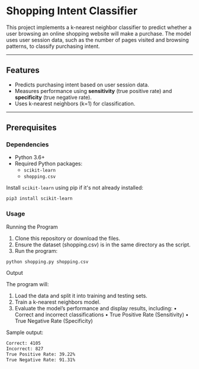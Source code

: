 # Shopping Intent Classifier

This project implements a k-nearest neighbor classifier to predict whether a user browsing an online shopping website will make a purchase. The model uses user session data, such as the number of pages visited and browsing patterns, to classify purchasing intent.

---

## Features

- Predicts purchasing intent based on user session data.
- Measures performance using **sensitivity** (true positive rate) and **specificity** (true negative rate).
- Uses k-nearest neighbors (k=1) for classification.

---

## Prerequisites

### Dependencies

- Python 3.6+
- Required Python packages:
  - `scikit-learn`
  - `shopping.csv`

Install `scikit-learn` using pip if it's not already installed:

```bash
pip3 install scikit-learn
```

### Usage

Running the Program

1. Clone this repository or download the files.
2. Ensure the dataset (shopping.csv) is in the same directory as the script.
3. Run the program:

```bash
python shopping.py shopping.csv
```

Output

The program will:

1. Load the data and split it into training and testing sets.
2. Train a k-nearest neighbors model.
3. Evaluate the model’s performance and display results, including:
   • Correct and incorrect classifications
   • True Positive Rate (Sensitivity)
   • True Negative Rate (Specificity)

Sample output:

```bash
Correct: 4105
Incorrect: 827
True Positive Rate: 39.22%
True Negative Rate: 91.31%
```
